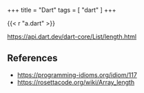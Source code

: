 +++
title = "Dart"
tags = [ "dart" ]
+++

{{< r "a.dart" >}}

<https://api.dart.dev/dart-core/List/length.html>

## References

- <https://programming-idioms.org/idiom/117>
- <https://rosettacode.org/wiki/Array_length>
